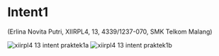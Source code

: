 # Intent1
 (Erlina Novita Putri, XIIRPL4, 13, 4339/1237-070, SMK Telkom Malang)

![xiirpl4 13 intent praktek1a](https://cloud.githubusercontent.com/assets/22807416/20088133/e1f8d17e-a5b0-11e6-8a64-0e652da3dbdf.png)
![xiirpl4 13 intent praktek1b](https://cloud.githubusercontent.com/assets/22807416/20088132/e1f88eb2-a5b0-11e6-8ad8-f89f20baa35a.png)
